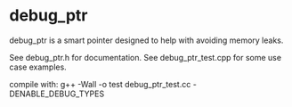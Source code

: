debug_ptr
=========

debug_ptr is a smart pointer designed to help with avoiding memory leaks.

See debug_ptr.h for documentation.
See debug_ptr_test.cpp for some use case examples.

compile with:
g++ -Wall -o test debug_ptr_test.cc -DENABLE_DEBUG_TYPES

